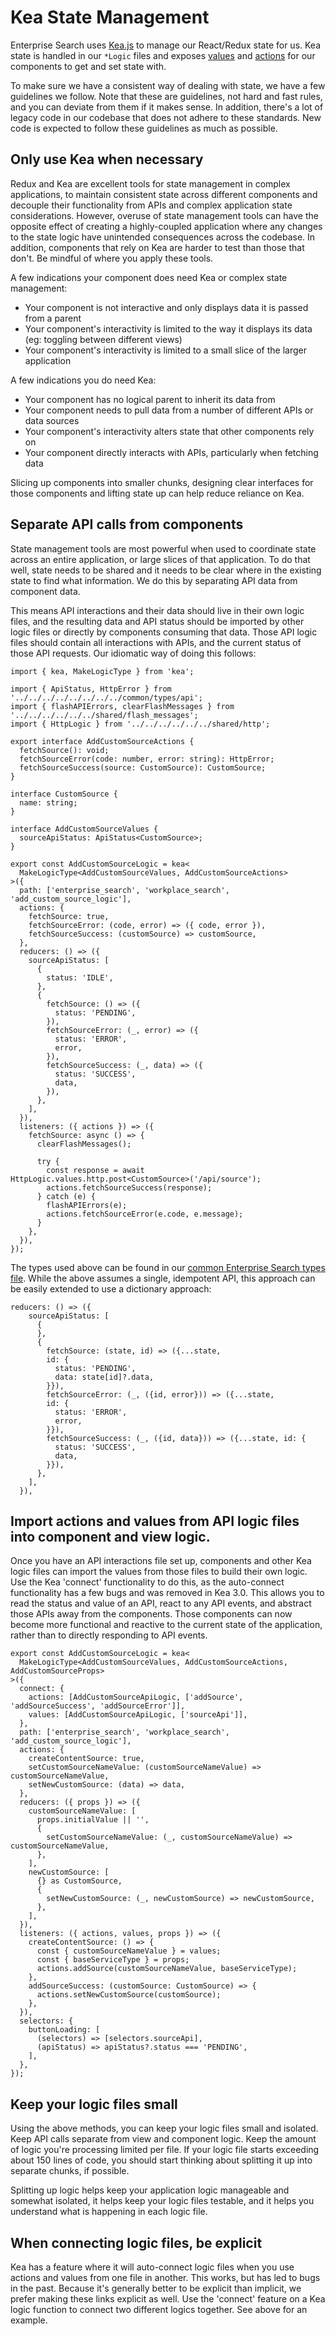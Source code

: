 # Kea State Management
Enterprise Search uses [Kea.js](https://github.com/keajs/kea) to manage our React/Redux state for us. Kea state is handled in our `*Logic` files and exposes [values](https://kea.js.org/docs/guide/concepts#values) and [actions](https://kea.js.org/docs/guide/concepts#actions) for our components to get and set state with.

To make sure we have a consistent way of dealing with state, we have a few guidelines we follow. Note that these are guidelines, not hard and fast rules, and you can deviate from them if it makes sense. In addition, there's a lot of legacy code in our codebase that does not adhere to these standards. New code is expected to follow these guidelines as much as possible.

## Only use Kea when necessary

Redux and Kea are excellent tools for state management in complex applications, to maintain consistent state across different components and decouple their functionality from APIs and complex application state considerations. However, overuse of state management tools can have the opposite effect of creating a highly-coupled application where any changes to the state logic have unintended consequences across the codebase. In addition, components that rely on Kea are harder to test than those that don't. Be mindful of where you apply these tools.

A few indications your component does need Kea or complex state management:
- Your component is not interactive and only displays data it is passed from a parent
- Your component's interactivity is limited to the way it displays its data (eg: toggling between different views)
- Your component's interactivity is limited to a small slice of the larger application

A few indications you do need Kea:
- Your component has no logical parent to inherit its data from
- Your component needs to pull data from a number of different APIs or data sources
- Your component's interactivity alters state that other components rely on
- Your component directly interacts with APIs, particularly when fetching data

Slicing up components into smaller chunks, designing clear interfaces for those components and lifting state up can help reduce reliance on Kea.

## Separate API calls from components

State management tools are most powerful when used to coordinate state across an entire application, or large slices of that application. To do that well, state needs to be shared and it needs to be clear where in the existing state to find what information. We do this by separating API data from component data.

This means API interactions and their data should live in their own logic files, and the resulting data and API status should be imported by other logic files or directly by components consuming that data. Those API logic files should contain all interactions with APIs, and the current status of those API requests. Our idiomatic way of doing this follows:

```
import { kea, MakeLogicType } from 'kea';

import { ApiStatus, HttpError } from '../../../../../../../../common/types/api';
import { flashAPIErrors, clearFlashMessages } from '../../../../../../shared/flash_messages';
import { HttpLogic } from '../../../../../../shared/http';

export interface AddCustomSourceActions {
  fetchSource(): void;
  fetchSourceError(code: number, error: string): HttpError;
  fetchSourceSuccess(source: CustomSource): CustomSource;
}

interface CustomSource {
  name: string;
}

interface AddCustomSourceValues {
  sourceApiStatus: ApiStatus<CustomSource>;
}

export const AddCustomSourceLogic = kea<
  MakeLogicType<AddCustomSourceValues, AddCustomSourceActions>
>({
  path: ['enterprise_search', 'workplace_search', 'add_custom_source_logic'],
  actions: {
    fetchSource: true,
    fetchSourceError: (code, error) => ({ code, error }),
    fetchSourceSuccess: (customSource) => customSource,
  },
  reducers: () => ({
    sourceApiStatus: [
      {
        status: 'IDLE',
      },
      {
        fetchSource: () => ({
          status: 'PENDING',
        }),
        fetchSourceError: (_, error) => ({
          status: 'ERROR',
          error,
        }),
        fetchSourceSuccess: (_, data) => ({
          status: 'SUCCESS',
          data,
        }),
      },
    ],
  }),
  listeners: ({ actions }) => ({
    fetchSource: async () => {
      clearFlashMessages();

      try {
        const response = await HttpLogic.values.http.post<CustomSource>('/api/source');
        actions.fetchSourceSuccess(response);
      } catch (e) {
        flashAPIErrors(e);
        actions.fetchSourceError(e.code, e.message);
      }
    },
  }),
});
```

The types used above can be found in our [common Enterprise Search types file](common/types/api.ts). While the above assumes a single, idempotent API, this approach can be easily extended to use a dictionary approach:
```
reducers: () => ({
    sourceApiStatus: [
      {
      },
      {
        fetchSource: (state, id) => ({...state,
        id: {
          status: 'PENDING',
          data: state[id]?.data,
        }}),
        fetchSourceError: (_, ({id, error})) => ({...state,
        id: {
          status: 'ERROR',
          error,
        }}),
        fetchSourceSuccess: (_, ({id, data})) => ({...state, id: {
          status: 'SUCCESS',
          data,
        }}),
      },
    ],
  }),
```
## Import actions and values from API logic files into component and view logic.

Once you have an API interactions file set up, components and other Kea logic files can import the values from those files to build their own logic. Use the Kea 'connect' functionality to do this, as the auto-connect functionality has a few bugs and was removed in Kea 3.0. This allows you to read the status and value of an API, react to any API events, and abstract those APIs away from the components. Those components can now become more functional and reactive to the current state of the application, rather than to directly responding to API events.

```
export const AddCustomSourceLogic = kea<
  MakeLogicType<AddCustomSourceValues, AddCustomSourceActions, AddCustomSourceProps>
>({
  connect: {
    actions: [AddCustomSourceApiLogic, ['addSource', 'addSourceSuccess', 'addSourceError']],
    values: [AddCustomSourceApiLogic, ['sourceApi']],
  },
  path: ['enterprise_search', 'workplace_search', 'add_custom_source_logic'],
  actions: {
    createContentSource: true,
    setCustomSourceNameValue: (customSourceNameValue) => customSourceNameValue,
    setNewCustomSource: (data) => data,
  },
  reducers: ({ props }) => ({
    customSourceNameValue: [
      props.initialValue || '',
      {
        setCustomSourceNameValue: (_, customSourceNameValue) => customSourceNameValue,
      },
    ],
    newCustomSource: [
      {} as CustomSource,
      {
        setNewCustomSource: (_, newCustomSource) => newCustomSource,
      },
    ],
  }),
  listeners: ({ actions, values, props }) => ({
    createContentSource: () => {
      const { customSourceNameValue } = values;
      const { baseServiceType } = props;
      actions.addSource(customSourceNameValue, baseServiceType);
    },
    addSourceSuccess: (customSource: CustomSource) => {
      actions.setNewCustomSource(customSource);
    },
  }),
  selectors: {
    buttonLoading: [
      (selectors) => [selectors.sourceApi],
      (apiStatus) => apiStatus?.status === 'PENDING',
    ],
  },
});
```
## Keep your logic files small

Using the above methods, you can keep your logic files small and isolated. Keep API calls separate from view and component logic. Keep the amount of logic you're processing limited per file. If your logic file starts exceeding about 150 lines of code, you should start thinking about splitting it up into separate chunks, if possible.

Splitting up logic helps keep your application logic manageable and somewhat isolated, it helps keep your logic files testable, and it helps you understand what is happening in each logic file.

## When connecting logic files, be explicit

Kea has a feature where it will auto-connect logic files when you use actions and values from one file in another. This works, but has led to bugs in the past. Because it's generally better to be explicit than implicit, we prefer making these links explicit as well. Use the 'connect' feature on a Kea logic function to connect two different logics together. See above for an example.
